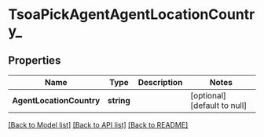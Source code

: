 # TsoaPickAgentAgentLocationCountry_

## Properties
Name | Type | Description | Notes
------------ | ------------- | ------------- | -------------
**AgentLocationCountry** | **string** |  | [optional] [default to null]

[[Back to Model list]](../README.md#documentation-for-models) [[Back to API list]](../README.md#documentation-for-api-endpoints) [[Back to README]](../README.md)

